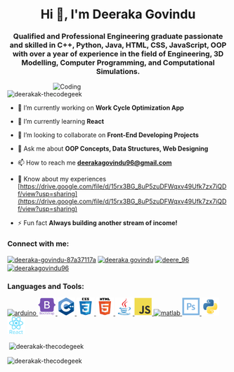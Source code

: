 <h1 align="center">Hi 👋, I'm Deeraka Govindu</h1>
<h3 align="center">Qualified and Professional Engineering graduate passionate and skilled in C++, Python, Java, HTML, CSS, JavaScript, OOP with over a year of experience in the field of Engineering, 3D Modelling, Computer Programming, and Computational Simulations.</h3>
<img align="right" alt="Coding" width="400" src="https://cdn.dribbble.com/users/1162077/screenshots/3848914/programmer.gif"

<p align="left"> <img src="https://komarev.com/ghpvc/?username=deerakak-thecodegeek&label=Profile%20views&color=0e75b6&style=flat" alt="deerakak-thecodegeek" /> </p>

- 🔭 I’m currently working on **Work Cycle Optimization App**

- 🌱 I’m currently learning **React**

- 👯 I’m looking to collaborate on **Front-End Developing Projects**

- 💬 Ask me about **OOP Concepts, Data Structures, Web Designing**

- 📫 How to reach me **deerakagovindu96@gmail.com**

- 📄 Know about my experiences [https://drive.google.com/file/d/15rx3BG_8uP5zuDFWqxv49Ufk7zx7iQDf/view?usp=sharing](https://drive.google.com/file/d/15rx3BG_8uP5zuDFWqxv49Ufk7zx7iQDf/view?usp=sharing)

- ⚡ Fun fact **Always building another stream of income!**

<h3 align="left">Connect with me:</h3>
<p align="left">
<a href="https://linkedin.com/in/deeraka-govindu-87a37117a" target="blank"><img align="center" src="https://raw.githubusercontent.com/rahuldkjain/github-profile-readme-generator/master/src/images/icons/Social/linked-in-alt.svg" alt="deeraka-govindu-87a37117a" height="30" width="40" /></a>
<a href="https://fb.com/deeraka govindu" target="blank"><img align="center" src="https://raw.githubusercontent.com/rahuldkjain/github-profile-readme-generator/master/src/images/icons/Social/facebook.svg" alt="deeraka govindu" height="30" width="40" /></a>
<a href="https://instagram.com/deere_96" target="blank"><img align="center" src="https://raw.githubusercontent.com/rahuldkjain/github-profile-readme-generator/master/src/images/icons/Social/instagram.svg" alt="deere_96" height="30" width="40" /></a>
<a href="https://www.hackerrank.com/deerakagovindu96" target="blank"><img align="center" src="https://raw.githubusercontent.com/rahuldkjain/github-profile-readme-generator/master/src/images/icons/Social/hackerrank.svg" alt="deerakagovindu96" height="30" width="40" /></a>
</p>

<h3 align="left">Languages and Tools:</h3>
<p align="left"> 
  <a href="https://www.arduino.cc/" target="_blank" rel="noreferrer"> <img src="https://cdn.worldvectorlogo.com/logos/arduino-1.svg" alt="arduino" width="40" height="40" &nbsp/> </a> 
  <a href="https://getbootstrap.com" target="_blank" rel="noreferrer"> <img src="https://raw.githubusercontent.com/devicons/devicon/master/icons/bootstrap/bootstrap-plain-wordmark.svg" alt="bootstrap" width="40" height="40"&nbsp/> </a> 
  <a href="https://www.w3schools.com/cpp/" target="_blank" rel="noreferrer"> <img src="https://raw.githubusercontent.com/devicons/devicon/master/icons/cplusplus/cplusplus-original.svg" alt="cplusplus" width="40" height="40"&nbsp/> </a> 
  <a href="https://www.w3schools.com/css/" target="_blank" rel="noreferrer"> <img src="https://raw.githubusercontent.com/devicons/devicon/master/icons/css3/css3-original-wordmark.svg" alt="css3" width="40" height="40"&nbsp/> </a> 
  <a href="https://www.w3.org/html/" target="_blank" rel="noreferrer"> <img src="https://raw.githubusercontent.com/devicons/devicon/master/icons/html5/html5-original-wordmark.svg" alt="html5" width="40" height="40"&nbsp/> </a> 
  <a href="https://www.java.com" target="_blank" rel="noreferrer"> <img src="https://raw.githubusercontent.com/devicons/devicon/master/icons/java/java-original.svg" alt="java" width="40" height="40"&nbsp/> </a> 
  <a href="https://developer.mozilla.org/en-US/docs/Web/JavaScript" target="_blank" rel="noreferrer"> <img src="https://raw.githubusercontent.com/devicons/devicon/master/icons/javascript/javascript-original.svg" alt="javascript" width="40" height="40"&nbsp/> </a> 
  <a href="https://www.mathworks.com/" target="_blank" rel="noreferrer"> <img src="https://upload.wikimedia.org/wikipedia/commons/2/21/Matlab_Logo.png" alt="matlab" width="40" height="40"&nbsp/> </a> 
  <a href="https://www.photoshop.com/en" target="_blank" rel="noreferrer"> <img src="https://raw.githubusercontent.com/devicons/devicon/master/icons/photoshop/photoshop-line.svg" alt="photoshop" width="40" height="40"&nbsp/> </a> 
  <a href="https://www.python.org" target="_blank" rel="noreferrer"> <img src="https://raw.githubusercontent.com/devicons/devicon/master/icons/python/python-original.svg" alt="python" width="40" height="40"&nbsp/> </a> 
  <a href="https://reactjs.org/" target="_blank" rel="noreferrer"> <img src="https://raw.githubusercontent.com/devicons/devicon/master/icons/react/react-original-wordmark.svg" alt="react" width="40" height="40"/> </a> </p>

<p>&nbsp;<img align="center" src="https://github-readme-stats.vercel.app/api?username=deerakak-thecodegeek&show_icons=true&locale=en" alt="deerakak-thecodegeek" /></p>

<p><img align="center" src="https://github-readme-streak-stats.herokuapp.com/?user=deerakak-thecodegeek&" alt="deerakak-thecodegeek" /></p>

